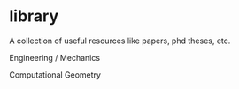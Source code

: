 # library
A collection of useful resources like papers, phd theses, etc.

Engineering / Mechanics

Computational Geometry



